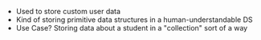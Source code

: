 - Used to store custom user data
- Kind of storing primitive data structures in a human-understandable DS
- Use Case? Storing data about a student in a "collection" sort of a way